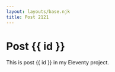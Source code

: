 ```yaml
---
layout: layouts/base.njk
title: Post 2121
---
```


# Post {{ id }}

This is post {{ id }} in my Eleventy project.
